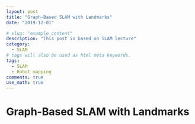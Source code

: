 ```yaml
---
layout: post
title: "Graph-Based SLAM with Landmarks"
date: "2019-12-01"

# slug: "example_content"
description: "This post is based on SLAM lecture"
category: 
  - SLAM
# tags will also be used as html meta keywords.
tags:
  - SLAM
  - Robot mapping
comments: true
use_math: true
---
```


# Graph-Based SLAM with Landmarks

